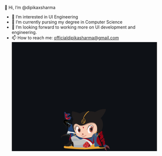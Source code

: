 👋 Hi, I’m @dipikaxsharma
- 👀 I’m interested in UI Engineering
- 🌱 I’m currently pursing my degree in Computer Science
- 💞️ I’m looking forward to working more on UI development and engineering.
- 📫 How to reach me: officialdipikasharma@gmail.com
![This is an image](IMG_0232.PNG)
<!---
dipikaxsharma/dipikaxsharma is a ✨ special ✨ repository because its `README.md` (this file) appears on your GitHub profile.
You can click the Preview link to take a look at your changes.
--->
